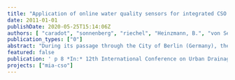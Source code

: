 ```yaml
---
title: "Application of online water quality sensors for integrated CSO impact assessment in Berlin (Gemany)"
date: 2011-01-01
publishDate: 2020-05-25T15:14:06Z
authors: [ "caradot", "sonnenberg", "riechel", "Heinzmann, B.", "von Seggern, D.", "matzinger", "rouault" ]
publication_types: ["0"]
abstract: "During its passage through the City of Berlin (Germany), the quality of the River Spree is strongly influenced by combined sewer overflows (CSO), which lead to critical oxygen concentrations (DO) every year and to occasional larger fish kills. A continuous integrated monitoring concept, using state-of-the-art online sensors, was planned and started in spring 2010. It combines (i) continuous measurements of the quality and flow rates of CSO at one main CSO outlet downstream of the overflow structure and (ii) continuous measurements of water quality parameters at five sites within the urban stretch of the receiving River Spree. The first monitoring results show that continuous water quality measurements in CSO outlets and at downstream river stations are possible at high accuracy, even for comparably complex parameters such as chemical oygen demand (COD). Analysis of measured data confirms the significance of CSO discharges on receiving waters and underlines the value of continuous measurements in describing the local dynamics of the CSO and their impacts on water bodies."
featured: false
publication: ' p 8 *In:* 12th International Conference on Urban Drainage. Porto Alegre, Brazil. 11-16 September 2011'
projects: ["mia-cso"]
---
```


